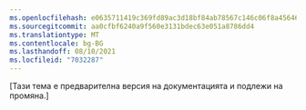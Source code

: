 ```yaml
---
ms.openlocfilehash: e0635711419c369fd89ac3d18bf84ab78567c146c06f8a456462608c170bca39
ms.sourcegitcommit: aa0cfbf6240a9f560e3131bdec63e051a8786dd4
ms.translationtype: MT
ms.contentlocale: bg-BG
ms.lasthandoff: 08/10/2021
ms.locfileid: "7032287"
---
```


[Тази тема е предварителна версия на документацията и подлежи на промяна.]
